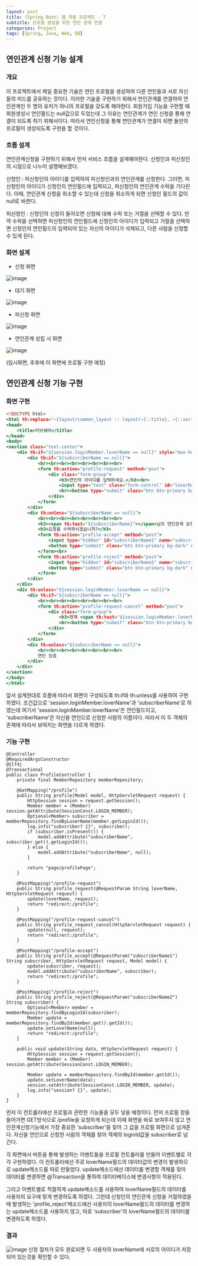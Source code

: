 ```yaml
---
layout: post
title: (Spring Boot) 웹 개발 프로젝트 - 7
subtitle: 프로필 생성을 위한 연인 관계 연결
categories: Project
tags: [Spring, Java, Web, DB]
---
```


## 연인관계 신청 기능 설계
### 개요
이 프로젝트에서 제일 중요한 기술은 연인 프로필을 생성하여 다른 연인들과 서로 자신들의 피드를 공유하는 것이다. 이러한 기술을 구현하기 위해서 연인관계를 연결하여 연인관계인 두 명의 유저가 하나의 프로필을 갖도록 해야한다. 회원가입 기능을 구현할 때 회원생성시 연인필드는 null값으로 두었는데 그 이유는 연인관계가 연인 신청을 통해 연결이 되도록 하기 위해서이다. 따라서 연인신청을 통해 연인관계가 연결이 되면 둘만의 프로필이 생성되도록 구현을 할 것이다.

### 흐름 설계
연인관계신청을 구현하기 위해서 먼저 서비스 흐름을 설계해야한다. 신청인과 피신칭인의 시점으로 나누어 설명해보겠다.

신청인 : 피신청인의 아이디를 입력하여 피신청인과의 연인관계를 신청한다. 그러면, 피신청인의 아이디가 신청인의 연인필드에 입력되고, 피신청인의 연인관계 수락을 기다린다. 이때, 연인관계 신청을 취소할 수 있는데 신청을 취소하게 되면 신청인 필드의 값이 null로 바뀐다.

피신청인 : 신청인의 신청이 들어오면 신청에 대해 수락 또는 거절을 선택할 수 있다. 만약 수락을 선택하면 피신청인의 연인필드에 신청인의 아이디가 입력되고 거절을 선택하면 신청인의 연인필드의 입력되어 있는 자신의 아이디가 삭제되고, 다른 사람을 신청할 수 있게 된다.

### 화면 설계
 - 신청 화면

![image](https://user-images.githubusercontent.com/71585151/221557869-ef0e5f8a-7afe-4649-973e-7b18de41a6b6.png)

 - 대기 화면

![image](https://user-images.githubusercontent.com/71585151/221557989-68717e97-978c-4111-838d-97d65738dbe8.png)


 - 피신청 화면

 ![image](https://user-images.githubusercontent.com/71585151/221558190-e5312591-c297-4c55-8fba-9f79cd202ad6.png)


 - 연인관계 성립 시 화면

![image](https://user-images.githubusercontent.com/71585151/221558354-ffeeb1ae-bb21-4438-b9a1-0bf0c30593d2.png)

(임시화면, 추후에 이 화면에 프로필 구현 예정)



## 연인관계 신청 기능 구현
### 화면 구현
```profilePage.html
<!DOCTYPE html>
<html th:replace="~{layout/common_layout :: layout(~{::title}, ~{::section})}">
<head>
    <title>러브쉐어</title>
</head>
<body>
<section class="text-center">
    <div th:if="${session.loginMember.loverName == null}" style="max-height: 700px;">
        <div th:if="${subscriberName == null}">
            <br><br><br><br><br><br><br><br>
            <form th:action="profile-request" method="post">
                <div class="form-group">
                    <h3>연인의 아이디를 입력하세요.</h3><br>
                    <input type="text" class="form-control" id="loverName" name="loverName">
                    <br><button type="submit" class="btn btn-primary bg-dark" style="width: 200px; font-size: 20px">신청</button>
                </div>
            </form>
        </div>
        <div th:unless="${subscriberName == null}">
            <br><br><br><br><br><br><br><br>
            <h3><span th:text="${subscriberName}"></span>님의 연인관계 요청이 있습니다.</h3>
            <h3>요청을 수락하시겠습니까?</h3>
            <form th:action="profile-accept" method="post">
                <input type="hidden" id="subscriberName1" name="subscriberName1" th:value="${subscriberName}">
                <button type="submit" class="btn btn-primary bg-dark" style="width: 200px; font-size: 20px">수락</button>
            </form><br>
            <form th:action="profile-reject" method="post">
                <input type="hidden" id="subscriberName2" name="subscriberName2" th:value="${subscriberName}">
                <button type="submit" class="btn btn-primary bg-dark" style="width: 200px; font-size: 20px">거절</button>
            </form>
        </div>
    </div>
    <div th:unless="${session.loginMember.loverName == null}">
        <div th:if="${subscriberName == null}">
            <br><br><br><br><br><br><br><br>
            <form th:action="profile-request-cancel" method="post">
                <div class="form-group">
                    <h3>현재 <span th:text="${session.loginMember.loverName}"></span>님의 수락을 기다리는 중입니다.</h3><br>
                    <br><button type="submit" class="btn btn-primary bg-dark" style="width: 200px; font-size: 20px">요청 취소</button>
                </div>
            </form>
        </div>
        <div th:unless="${subscriberName == null}">
            <br><br><br><br><br><br><br><br>
            연인 있음
        </div>
    </div>
</section>
</body>
</html>
```
앞서 설계한대로 흐름에 따라서 화면이 구성되도록 th:if와 th:unless를 사용하여 구현하였다. 조건값으로 'session.loginMember.loverName'과 'subscriberName'로 하였는데 여기서 'session.loginMember.loverName'은 연인필드이고, 'subscriberName'은 자신을 연인으로 신청한 사람의 이름이다. 따라서 이 두 객체의 존재에 따라서 보여지는 화면을 다르게 하였다.

### 기능 구현
```web.profile.ProfileController.class
@Controller
@RequiredArgsConstructor
@Slf4j
@Transactional
public class ProfileController {
    private final MemberRepository memberRepository;

    @GetMapping("/profile")
    public String profile(Model model, HttpServletRequest request) {
        HttpSession session = request.getSession();
        Member member = (Member) session.getAttribute(SessionConst.LOGIN_MEMBER);
        Optional<Member> subscriber = memberRepository.findByLoverName(member.getLoginId());
        log.info("subscriber? {}", subscriber);
        if (subscriber.isPresent()) {
            model.addAttribute("subscriberName", subscriber.get().getLoginId());
        } else {
            model.addAttribute("subscriberName", null);
        }

        return "page/profilePage";
    }

    @PostMapping("/profile-request")
    public String profile_request(@RequestParam String loverName, HttpServletRequest request) {
        update(loverName, request);
        return "redirect:/profile";
    }

    @PostMapping("/profile-request-cancel")
    public String profile_request_cancel(HttpServletRequest request) {
        update(null, request);
        return "redirect:/profile";
    }

    @PostMapping("/profile-accept")
    public String profile_accept(@RequestParam("subscriberName1") String subscriber, HttpServletRequest request, Model model) {
        update(subscriber, request);
        model.addAttribute("subscriberName", subscriber);
        return "redirect:/profile";
    }

    @PostMapping("/profile-reject")
    public String profile_reject(@RequestParam("subscriberName2") String subscriber) {
        Optional<Member> member = memberRepository.findByLoginId(subscriber);
        Member update = memberRepository.findById(member.get().getId());
        update.setLoverName(null);
        return "redirect:/profile";
    }

    public void update(String data, HttpServletRequest request) {
        HttpSession session = request.getSession();
        Member member = (Member) session.getAttribute(SessionConst.LOGIN_MEMBER);

        Member update = memberRepository.findById(member.getId());
        update.setLoverName(data);
        session.setAttribute(SessionConst.LOGIN_MEMBER, update);
        log.info("session? {}", update);
    }
}
```
먼저 이 컨트롤러에선 프로필과 관련한 기능들을 모두 넣을 예정이다. 먼저 프로필 창을 들어가면 GET방식으로 /profile을 요청하게 되는데 이때 화면을 바로 보여주지 않고 연인관계신청기능에서 가장 중요한 'subscriber'을 찾아 그 값을 프로필 화면으로 넘겨준다. 자신을 연인으로 신청한 사람의 객체를 찾아 객체의 loginId값을 subscriber로 넘긴다.

각 화면에서 버튼을 통해 발생하는 이벤트들을 프로필 컨트롤러를 만들어 이벤트별로 각각 구현하였다. 이 컨트롤러에선 주로 loverName필드의 데이터값의 변경이 발생하므로 update메소드를 따로 만들었다. update메소드에선 데이터를 변경할 객체를 찾아 데이터를 변경하면 @Transaction을 통하여 데이터베이스에 변경사항이 적용된다.

그리고 이벤트별로 적절하게 update메소드를 사용하여 loverName필드의 데이터를 사용자의 요구에 맞게 변경하도록 하였다. 그런데 신청인의 연인관계 신청을 거절하였을때 발생하는 'profile_reject'메소드에선 사용자의 loverName필드의 데이터를 변경하는 update메소드를 사용하지 않고, 따로 'subscriber'의 loverName필드의 데이터를 변경하도록 하였다.

### 결과
![image](https://user-images.githubusercontent.com/71585151/221564361-71cda5fe-09eb-48ff-897d-d6445f77a3c3.png)
신청 절차가 모두 완료되면 두 사용자의 loverName에 서로의 아이디가 저장되어 있는것을 확인할 수 있다.
